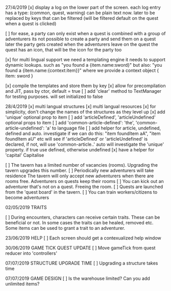 27/4/2019
[x] display a log on the lower part of the screen.
  each log entry has a type: (common, quest, warning)
  can be plain text now. later to be replaced by keys that
  can be filtered (will be filtered default on the quest when a quest is clicked)

[ ] for ease, a party can only exist when a quest is combined with a group of adventurers
  its not possible to create a party and send them on a quest later
  the party gets created when the adventurers leave on the quest
  the quest has an icon, that will be the icon for the party too

[x] for multi lingual support we need a templating engine
  it needs to support dynamic lookups. such as
  "you found a {item.name:sword}"
  but also:
  "you found a {item.name:{context:item}}"
  where we provide a context object { item: sword }

[x] compile the templates and store them by key
[x] allow for precompilation and JIT, pass by ctor, default = true
[ ] add 'clear' method to TextManager for testing purposes. will set initialized to false

28/4/2019
[x] multi langual structures
[x] multi langual resources
[x] for simplicity, don't change the names of the structures as they level up
[x] add 'unique' optional prop to item
[ ] add 'articleDefined', 'articleUndefined' optional props to item
[ ] add 'common-article-defined': 'the', 'common-article-undefined': 'a' to language file
[ ] add helper for article, undefined, defined and auto. investigate if we can do this: "item foundItem aA", "item foundItem aU" etc
    will see if 'articleDefined' or 'articleUndefined' is declared, if not, will use 'common-article..'
    auto will investigate the 'unique' property. if true use defined, otherwise undefined
[x] have a helper for 'capital' Capitalise

[ ] The tavern has a limited number of vacancies (rooms). Upgrading the tavern upgrades this number.
[ ] Periodically new adventurers will take residence
    The tavern will only accept new adventurers when there are rooms free.
    Adventurers on quests keep their rooms
[ ] You can kick out an adventurer that's not on a quest. Freeing the room. 
[ ] Quests are launched from the 'quest board' in the tavern. 
[ ] You can train workers/citizens to become adventurers


02/05/2019 TRAITS

[ ] During encounters, characters can receive certain traits. These can be beneficial or not. In some cases the traits can be healed, removed etc. Some items can be used to grant a trait to an adventurer.

23/06/2019 HELP
[ ] Each screen should get a contexualized help window

30/06/2019 GAME TICK QUEST UPDATE
[ ] Move gameTick from quest reducer into 'controllers'

07/07/2019 STRUCTURE UPGRADE TIME
[ ] Upgrading a structure takes time

07/07/2019 GAME DESIGN
[ ] Is the warehouse limited? Can you add unlimited items?